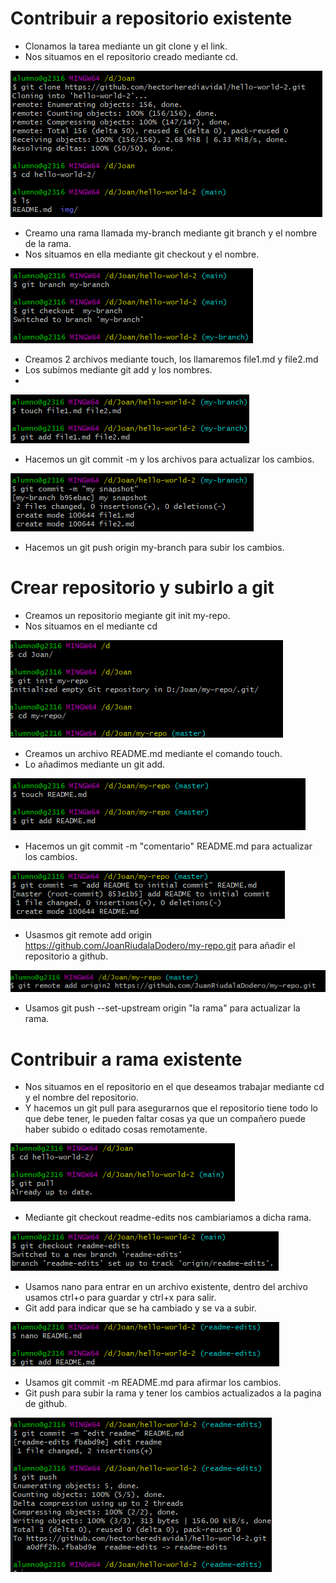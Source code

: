 # Contribuir a repositorio existente

 - Clonamos la tarea mediante un git clone y el link.
 - Nos situamos en el repositorio creado mediante cd.

<img src="Img/Foto5.png" />
<br>

 - Creamo una rama llamada my-branch mediante git branch y el nombre de la rama.
 - Nos situamos en ella mediante git checkout y el nombre.
<img src="Img/Foto6.png" />
<br>

 - Creamos 2 archivos mediante touch, los llamaremos file1.md y file2.md
 - Los subimos mediante git add y los nombres.
 - 
<img src="Img/Foto7.png" />
<br>

 - Hacemos un git commit -m y los archivos para actualizar los cambios.

<img src="Img/Foto8.png" />
<br>

 - Hacemos un git push origin my-branch para subir los cambios. 

# Crear repositorio y subirlo a git

  - Creamos un repositorio megiante git init my-repo.
  - Nos situamos en el mediante cd

<img src="Img/Foto1.png" />
<br>

 - Creamos un archivo README.md mediante el comando touch.
 - Lo añadimos mediante un git add.

<img src="Img/Foto2.png" />
<br>

 - Hacemos un git commit -m "comentario" README.md para actualizar los cambios.

<img src="Img/Foto3.png" />
<br>

 - Usasmos git remote add origin https://github.com/JoanRiudalaDodero/my-repo.git para añadir el repositorio a github.

<img src="Img/Foto4.png" />
<br>

 - Usamos git push --set-upstream origin "la rama" para actualizar la rama.

# Contribuir a rama existente

 - Nos situamos en el repositorio en el que deseamos trabajar mediante cd y el nombre del repositorio.
 - Y hacemos un git pull para asegurarnos que el repositorio tiene todo lo que debe tener, le pueden faltar cosas ya que un compañero puede haber subido o editado cosas remotamente.

<img src="Img/Foto9.png" />
<br>

 - Mediante git checkout readme-edits nos cambiariamos a dicha rama.

<img src="Img/Foto10.png" />
<br>

 - Usamos nano para entrar en un archivo existente, dentro del archivo usamos ctrl+o para guardar y ctrl+x para salir.
 - Git add para indicar que se ha cambiado y se va a subir.

<img src="Img/Foto11.png" />
<br>

 - Usamos git commit -m README.md para afirmar los cambios.
 - Git push para subir la rama y tener los cambios actualizados a la pagina de github.

<img src="Img/Foto12.png" />
